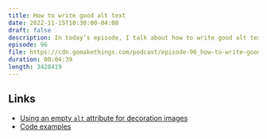 ```yaml
---
title: How to write good alt text
date: 2022-11-15T10:30:00-04:00
draft: false
description: In today’s episode, I talk about how to write good alt text for your images.
episode: 96
file: https://cdn.gomakethings.com/podcast/episode-96_how-to-write-good-alt-text.mp3
duration: 00:04:39
length: 3428419
---
```


## Links

- [Using an empty `alt` attribute for decoration images](https://alistapart.com/blog/post/on-alt-text/)
- [Code examples](https://gomakethings.com/how-to-write-good-alt-text/)